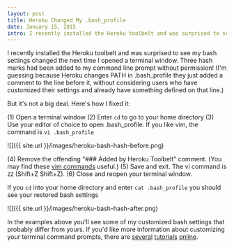 ```yaml
---
layout: post
title: Heroku Changed My .bash_profile
date: January 15, 2015
intro: I recently installed the Heroku toolbelt and was surprised to see my bash settings changed the next time I opened a terminal window. Three hash marks had been added to my command line prompt without permission!
---
```


I recently installed the Heroku toolbelt and was surprised to see my bash settings changed the next time I opened a terminal window. Three hash marks had been added to my command line prompt without permission! (I'm guessing because Heroku changes PATH in .bash_profile they just added a comment to the line before it, without considering users who have customized their settings and already have something defined on that line.)

But it's not a big deal. Here's how I fixed it:

(1) Open a terminal window
(2) Enter `cd` to go to your home directory
(3) Use your editor of choice to open .bash_profile. If you like vim, the command is `vi .bash_profile`

![]({{ site.url }}/images/heroku-bash-hash-before.png)

(4) Remove the offending "### Added by Heroku Toolbelt" comment. (You may find these [vim commands](http://fprintf.net/vimCheatSheet.html) useful.)
(5) Save and exit. The vi command is `ZZ` (Shift+Z Shift+Z).
(6) Close and reopen your terminal window.

If you `cd` into your home directory and enter `cat .bash_profile` you should see your restored bash settings

![]({{ site.url }}/images/heroku-bash-hash-after.png)

In the examples above you'll see some of my customized bash settings that probably differ from yours. If you'd like more information about customizing your terminal command prompts, there are [several](http://code.tutsplus.com/tutorials/how-to-customize-the-command-prompt--net-20586) [tutorials](http://blog.taylormcgann.com/2012/06/13/customize-your-shell-command-prompt/) [online](http://blog.twistedcode.org/2008/03/customizing-your-bash-prompt.html).